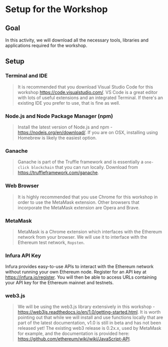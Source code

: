 # Setup for the Workshop
## Goal
In this activity, we will download all the necessary tools, libraries and applications required for the workshop. 


## Setup

### Terminal and IDE
>It is recommended that you download Visual Studio Code for this workshop https://code.visualstudio.com/. VS Code is a great editor with lots of useful extensions and an integrated Terminal. If there's an existing IDE you prefer to use, that is fine as well. 

### Node.js and Node Package Manager (npm)
>Install the latest version of Node.js and npm - https://nodejs.org/en/download/. If you are on OSX, installing using Homebrew is likely the easiest option.

### Ganache
>Ganache is part of the Truffle framework and is essentially a `one-click blockchain` that you can run locally. Download from https://truffleframework.com/ganache. 

### Web Browser
>It is highly recommended that you use Chrome for this workshop in order to use the MetaMask extension. Other browsers that incorporate the MetaMask extension are Opera and Brave.

### MetaMask
>MetaMask is a Chrome extension which interfaces with the Ethereum network from your browser. We will use it to interface with the Ethereum test network, `Ropsten`.

### Infura API Key
Infura provides easy-to-use APIs to interact with the Ethereum network without running your own Ethereum node. Register for an API key at https://infura.io/register. You will then be able to access URLs containing your API key for the Ethereum mainnet and testnets. 

### web3.js
>We will be using the web3.js library extensively in this workshop - https://web3js.readthedocs.io/en/1.0/getting-started.html. It is worth pointing out that while we will install and use functions locally that are part of the latest documentation, v1.0 is still in beta and has not been released yet! The existing web3 release is 0.2x.x, used by MetaMask for example, and the documentation is provided here: https://github.com/ethereum/wiki/wiki/JavaScript-API. 





